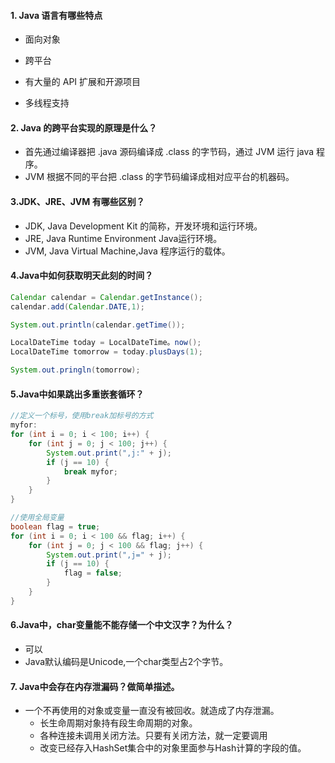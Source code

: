 #### 1. Java 语言有哪些特点

- 面向对象

- 跨平台

- 有大量的 API 扩展和开源项目

- 多线程支持
#### 2. Java 的跨平台实现的原理是什么？

- 首先通过编译器把 .java 源码编译成 .class 的字节码，通过 JVM 运行 java 程序。
- JVM 根据不同的平台把 .class 的字节码编译成相对应平台的机器码。

#### 3.JDK、JRE、JVM 有哪些区别？

- JDK, Java Development Kit 的简称，开发环境和运行环境。
- JRE, Java Runtime Environment Java运行环境。
- JVM, Java Virtual Machine,Java 程序运行的载体。

#### 4.Java中如何获取明天此刻的时间？

```java
Calendar calendar = Calendar.getInstance();
calendar.add(Calendar.DATE,1);

System.out.println(calendar.getTime());
```

```java
LocalDateTime today = LocalDateTime。now();
LocalDateTime tomorrow = today.plusDays(1);

System.out.pringln(tomorrow);
```

#### 5.Java中如果跳出多重嵌套循环？

```java
//定义一个标号，使用break加标号的方式
myfor:
for (int i = 0; i < 100; i++) {
    for (int j = 0; j < 100; j++) {
        System.out.print(",j:" + j);
        if (j == 10) {
            break myfor;
        }
    }
}
```

```java
//使用全局变量
boolean flag = true;
for (int i = 0; i < 100 && flag; i++) {
    for (int j = 0; j < 100 && flag; j++) {
        System.out.print(",j=" + j);
        if (j == 10) {
            flag = false;
        }
    }
}
```

#### 6.Java中，char变量能不能存储一个中文汉字？为什么？

- 可以
- Java默认编码是Unicode,一个char类型占2个字节。

#### 7. Java中会存在内存泄漏码？做简单描述。

- 一个不再使用的对象或变量一直没有被回收。就造成了内存泄漏。
  - 长生命周期对象持有段生命周期的对象。
  - 各种连接未调用关闭方法。只要有关闭方法，就一定要调用
  - 改变已经存入HashSet集合中的对象里面参与Hash计算的字段的值。

  
